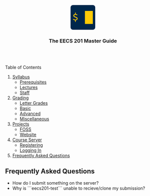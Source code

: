 <div align="center">
    <a href="https://www.eecs.umich.edu/courses/eecs201/wn2023/"><img src="images/logo.png" alt="Logo" width="80" height="80"></a>
    <h3 align="center">The EECS 201 Master Guide</h3>
</div>
<br/>
<br/>
<br/>

<!-- TABLE OF CONTENTS -->
<summary>Table of Contents</summary>

<ol>
  <li>
    <a href="/Syllabus.md">Syllabus</a>
    <ul>
      <li><a href="/Syllabus.md#prerequisites">Prerequisites</a></li>
      <li><a href="/Syllabus.md#lectures">Lectures</a></li>
      <li><a href="/Syllabus.md#staff">Staff</a></li>
    </ul>
  </li>

  <li>
    <a href="/Grading.md">Grading</a>
    <ul>
      <li><a href="/Grading.md#letter-grades">Letter Grades</a></li>
      <li><a href="/Grading.md#basic">Basic</a></li>
      <li><a href="/Grading.md#advanced">Advanced</a></li>
      <li><a href="/Grading.md#miscellaneous">Miscellaneous</a></li>
    </ul>
  </li>

  <li>
    <a href="/Projects">Projects</a>
    <ul>
      <li><a href="/Projects/README.md#foss">FOSS</a></li>
      <li><a href="/Projects/README.md#website">Website</a></li>
    </ul>
  </li>



  <li>
    <a href="/Server.md">Course Server</a>
    <ul>
      <li><a href="/Server.md#registering">Registering</a></li>
      <li><a href="/Server.md#logging-in">Logging In</a></li>
    </ul>
  </li>

  <li>
    <a href="#frequently-asked-questions">Frequently Asked Questions</a>
  </li>
</ol>

## Frequently Asked Questions

<ul>
  <li>How do I submit something on the server?</li>
  <li>Why is ```eecs201-test``` unable to recieve/clone my submission?</li>
</ul>
